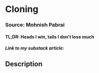 # Cloning
### Source: Mohnish Pabrai
#### TL;DR: Heads I win, tails I don't lose much

##### Link to my substack article: 

## Description
